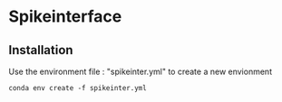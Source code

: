 # Spikeinterface
## Installation

Use the environment file : "spikeinter.yml" to create a new envionment

```
conda env create -f spikeinter.yml
```

